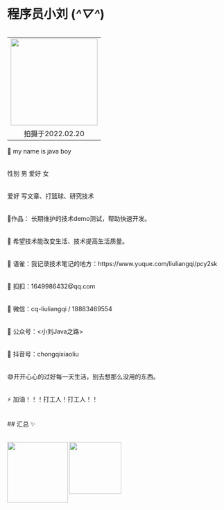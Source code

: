 # 程序员小刘 (*^▽^*)
<table align="right" width="100%" border="0" cellspacing="0" cellpadding="0">
    <tr>
      <td align="center"><img src="https://xingqiu-tuchuang-1256524210.cos.ap-shanghai.myqcloud.com/2403/c8dc4beebba496300b7e1a73a9378a6.jpg" width="200"/> </td>
    </tr>
    <tr>
      <td align="center">拍摄于2022.02.20</td>
    </tr>
</table>
<table> 🔭 my name is java boy </table>
<table>性别 男  爱好 女 </table>
<table> 爱好 写文章、打篮球、研究技术</table>
<table> 🏡作品：<spring-demo> 长期维护的技术demo测试，帮助快速开发。</table>
<table>🌱 希望技术能改变生活、技术提高生活质量。</table>
<table> 👯 语雀：我记录技术笔记的地方：https://www.yuque.com/liuliangqi/pcy2sk
<table> 👬 扣扣：1649986432@qq.com</table>
<table> 💬 微信：cq-liuliangqi  /  18883469554 </table>
<table> 💬 公众号：<小刘Java之路></table>
<table> 💬 抖音号：chongqixiaoliu</table>
<table> 😄开开心心的过好每一天生活，别去想那么没用的东西。</table>
<table> ⚡ 加油！！！打工人！打工人！！</table>
<table> ## 汇总 ✨</table>
<img align="left" height="140px" src="https://github-readme-stats.vercel.app/api?username=private-llq&hide_title=true&hide_border=true&show_icons=true&include_all_commits=true&line_height=21&bg_color=0,EC6C6C,FFD479,FFFC79,73FA79&theme=graywhite&locale=cn" />
<img align="left" height="120px" src="https://github-readme-stats.vercel.app/api/top-langs/?username=private-llq&hide_title=true&hide_border=true&layout=compact&bg_color=0,73FA79,73FDFF,D783FF&theme=graywhite&locale=cn" />




